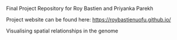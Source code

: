 Final Project Repository for Roy Bastien and Priyanka Parekh

Project website can be found here:
https://roybastienuofu.github.io/

Visualising spatial relationships in the genome